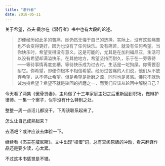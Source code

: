 ```yaml
---
title: "潜行者"
date: 2018-05-11
---
```

关于希望，杰夫·戴尔在《潜行者》书中也有大段的论述。

> 即便经历如此多的苦痛，她仍然无悔于自己的选择。实际上，没有这些痛苦也不会变得更好，因为也没有了任何快乐。没有痛苦，就没有任何希望。当你快乐时，希望变得没有意义。这是可能的，尤其是在加利福尼亚，生活可以没有希望却满溢快乐。在其他地方，希望坚持而耐久，乐于在一旁等待——等待事情再度变糟，等待快乐成为过去时。生活是一坨狗屎。你需要忍耐它。你希望，即便你根本不相信希望。经历过苦痛的人们说，他们从不放弃希望，从不停止希望。但是希望是折磨之源，同时也是灵感。佛陀不就劝诫勿持希望？希望不就是轮回的折磨之一，而我们应该从轮回中解脱自己？

今天看了两集《傲骨贤妻》，主角做了十三年家庭主妇之后重新回到职场，做辩护律师。一集一个案子，似乎没有什么特别之处。

整整一周一点活儿都没干。下周该联系起来了。

怎么让自己成熟起来？

去酒吧？或许应该去体验一下。

继续看《杰夫在威尼斯》。文中出现“操蛋”词，总有查阅原版的冲动，看来翻译作品还是要少读，心太累。

不过这本书感觉是不错。